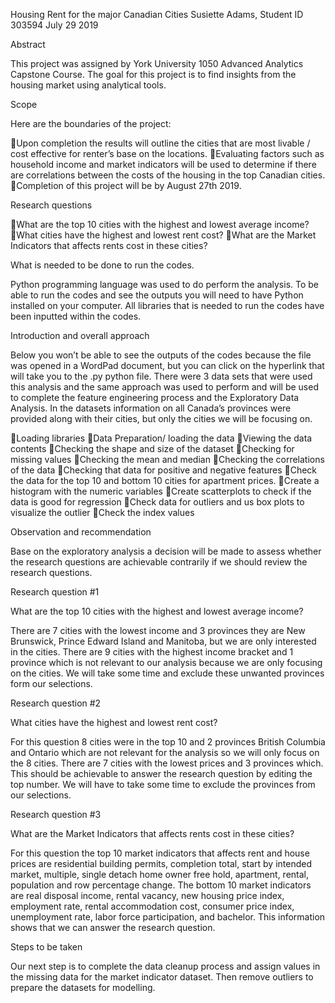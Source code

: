 
Housing Rent for the major Canadian Cities
Susiette Adams, Student ID 303594
July 29 2019

Abstract

This project was assigned by York University 1050 Advanced Analytics Capstone Course. The goal for this project is to find insights from the housing market using analytical tools.

Scope

Here are the boundaries of the project:

Upon completion the results will outline the cities that are most livable / cost effective for renter’s base on the locations.
Evaluating factors such as household income and market indicators will be used to determine if there are correlations between the costs of the housing in the top Canadian cities.
Completion of this project will be by August 27th 2019.

Research questions

What are the top 10 cities with the highest and lowest average income?
What cities have the highest and lowest rent cost?
What are the Market Indicators that affects rents cost in these cities?

What is needed to be done to run the codes.

Python programming language was used to do perform the analysis. To be able to run the codes and see the outputs you will need to have Python installed on your computer. All libraries that is needed to run the codes have been inputted within the codes.

Introduction and overall approach

Below you won’t be able to see the outputs of the codes because the file was opened in a WordPad document, but you can click on the hyperlink that will take you to the .py python file. There were 3 data sets that were used this analysis and the same approach was used to perform and will be used to complete the feature engineering process and the Exploratory Data Analysis. In the datasets information on all Canada’s provinces were provided along with their cities, but only the cities we will be focusing on.

Loading libraries
Data Preparation/ loading the data
Viewing the data contents
Checking the shape and size of the dataset
Checking for missing values
Checking the mean and median
Checking the correlations of the data
Checking that data for positive and negative features
Check the data for the top 10 and bottom 10 cities for apartment prices.
Create a histogram with the numeric variables
Create scatterplots to check if the data is good for regression
Check data for outliers and us box plots to visualize the outlier
Check the index values


Observation and recommendation

Base on the exploratory analysis a decision will be made to assess whether the research questions are achievable contrarily if we should review the research questions.

Research question #1

What are the top 10 cities with the highest and lowest average income?

There are 7 cities with the lowest income and 3 provinces they are New Brunswick, Prince Edward Island and Manitoba, but we are only interested in the cities. There are 9 cities with the highest income bracket and 1 province which is not relevant to our analysis because we are only focusing on the cities. We will take some time and exclude these unwanted provinces form our selections.

Research question #2

What cities have the highest and lowest rent cost?

For this question 8 cities were in the top 10 and 2 provinces British Columbia and Ontario which are not relevant for the analysis so we will only focus on the 8 cities. There are 7 cities with the lowest prices and 3 provinces which. This should be achievable to answer the research question by editing the top number. We will have to take some time to exclude the provinces from our selections.

Research question #3

What are the Market Indicators that affects rents cost in these cities?

For this question the top 10 market indicators that affects rent and house prices are residential building permits, completion total, start by intended market, multiple, single detach home owner free hold, apartment, rental, population and row percentage change. The bottom 10 market indicators are real disposal income, rental vacancy, new housing price index, employment rate, rental accommodation cost, consumer price index, unemployment rate, labor force participation, and bachelor. This information shows that we can answer the research question.

Steps to be taken

Our next step is to complete the data cleanup process and assign values in the missing data for the market indicator dataset. Then remove outliers to prepare the datasets for modelling.